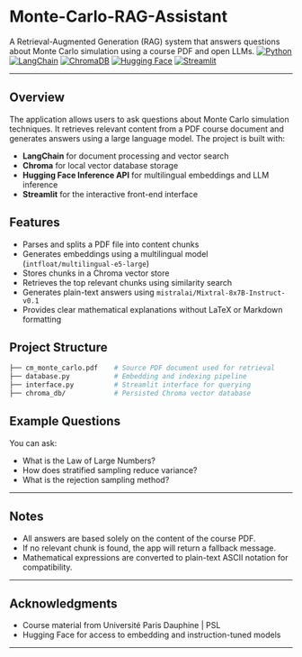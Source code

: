 # Monte-Carlo-RAG-Assistant
A Retrieval-Augmented Generation (RAG) system that answers questions about Monte Carlo simulation using a course PDF and open LLMs.
[![Python](https://img.shields.io/badge/Python-3.8+-blue?logo=python&logoColor=white)](https://www.python.org/)
[![LangChain](https://img.shields.io/badge/LangChain-Enabled-yellowgreen?logo=langchain)](https://www.langchain.com/)
[![ChromaDB](https://img.shields.io/badge/Chroma-VectorDB-ff69b4?logo=databricks&logoColor=white)](https://www.trychroma.com/)
[![Hugging Face](https://img.shields.io/badge/HuggingFace-Inference-yellow?logo=huggingface&logoColor=black)](https://huggingface.co/)
[![Streamlit](https://img.shields.io/badge/Streamlit-App-red?logo=streamlit)](https://streamlit.io/)

---

## Overview

The application allows users to ask questions about Monte Carlo simulation techniques. It retrieves relevant content from a PDF course document and generates answers using a large language model. The project is built with:

- **LangChain** for document processing and vector search  
- **Chroma** for local vector database storage  
- **Hugging Face Inference API** for multilingual embeddings and LLM inference  
- **Streamlit** for the interactive front-end interface

## Features

- Parses and splits a PDF file into content chunks  
- Generates embeddings using a multilingual model (`intfloat/multilingual-e5-large`)  
- Stores chunks in a Chroma vector store  
- Retrieves the top relevant chunks using similarity search  
- Generates plain-text answers using `mistralai/Mixtral-8x7B-Instruct-v0.1`  
- Provides clear mathematical explanations without LaTeX or Markdown formatting

## Project Structure
```bash
├── cm_monte_carlo.pdf    # Source PDF document used for retrieval
├── database.py           # Embedding and indexing pipeline
├── interface.py          # Streamlit interface for querying
├── chroma_db/            # Persisted Chroma vector database
```



## Example Questions

You can ask:

- What is the Law of Large Numbers?  
- How does stratified sampling reduce variance?  
- What is the rejection sampling method?

---

## Notes

- All answers are based solely on the content of the course PDF.  
- If no relevant chunk is found, the app will return a fallback message.  
- Mathematical expressions are converted to plain-text ASCII notation for compatibility.

---

## Acknowledgments

- Course material from Université Paris Dauphine | PSL  
- Hugging Face for access to embedding and instruction-tuned models

---


